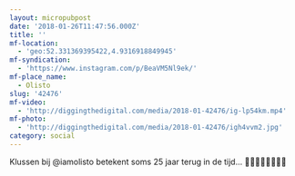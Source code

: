 ```yaml
---
layout: micropubpost
date: '2018-01-26T11:47:56.000Z'
title: ''
mf-location:
  - 'geo:52.331369395422,4.9316918849945'
mf-syndication:
  - 'https://www.instagram.com/p/BeaVM5Nl9ek/'
mf-place_name:
  - Olisto
slug: '42476'
mf-video:
  - 'http://diggingthedigital.com/media/2018-01-42476/ig-lp54km.mp4'
mf-photo:
  - 'http://diggingthedigital.com/media/2018-01-42476/igh4vvm2.jpg'
category: social
---
```

Klussen bij @iamolisto betekent soms 25 jaar terug in de tijd... 🎨🚂🚋🚋👮‍♂️🏃‍♂️
